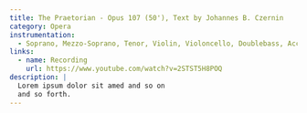 ```yaml
---
title: The Praetorian - Opus 107 (50'), Text by Johannes B. Czernin
category: Opera
instrumentation:
  - Soprano, Mezzo-Soprano, Tenor, Violin, Violoncello, Doublebass, Accordion
links:
  - name: Recording
    url: https://www.youtube.com/watch?v=2STST5H8POQ
description: |
  Lorem ipsum dolor sit amed and so on
  and so forth.
---
```

